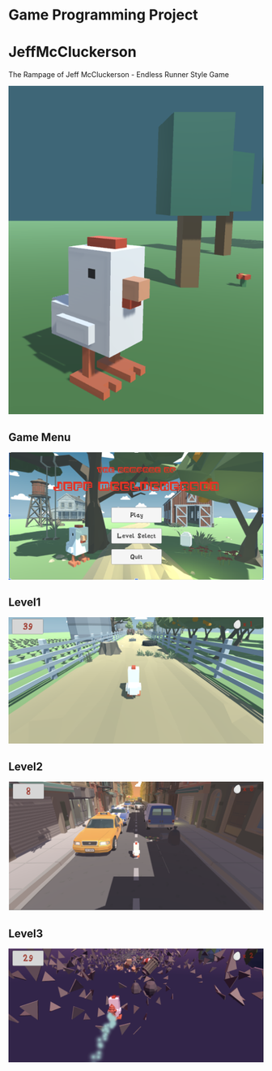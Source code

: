 # Game Programming Project 
# JeffMcCluckerson
 The Rampage of Jeff McCluckerson - Endless Runner Style Game



![](images/opening.png)

## Game Menu
 ![](images/menu.png)
 ## Level1
 ![](images/level1.png)
  ## Level2
 ![](images/level2.png)
  ## Level3
 ![](images/level3.png)

 
 
 
 
 

     
